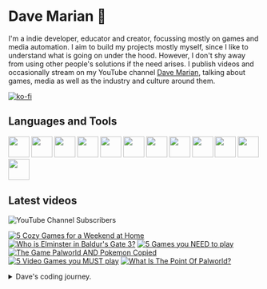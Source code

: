 # Dave Marian 👋

I'm a indie developer, educator and creator, focussing mostly on games and media automation. I aim to build my projects mostly myself, since I like to understand what is going on under the hood. However, I don't shy away from using other people's solutions if the need arises. I publish videos and occasionally stream on my YouTube channel <a href="https://www.youtube.com/@dave_marian">Dave Marian</a>, talking about games, media as well as the industry and culture around them.

[![ko-fi](https://ko-fi.com/img/githubbutton_sm.svg)](https://ko-fi.com/C0C3UUZJV)

## Languages and Tools
<span>
<img src="https://cdn.jsdelivr.net/gh/devicons/devicon@latest/icons/python/python-original.svg" style="width:42px;height:42px;"/>
<img src="https://cdn.jsdelivr.net/gh/devicons/devicon@latest/icons/csharp/csharp-original.svg" style="width:42px;height:42px;"/>
<img src="https://cdn.jsdelivr.net/gh/devicons/devicon@latest/icons/unity/unity-original.svg" style="width:42px;height:42px;"/>
<img src="https://cdn.jsdelivr.net/gh/devicons/devicon@latest/icons/godot/godot-original.svg" style="width:42px;height:42px;"/>
<img src="https://cdn.jsdelivr.net/gh/devicons/devicon@latest/icons/debian/debian-original-wordmark.svg" style="width:42px;height:42px;"/>
<img src="https://cdn.jsdelivr.net/gh/devicons/devicon@latest/icons/raspberrypi/raspberrypi-original.svg" style="width:42px;height:42px;"/>
<img src="https://cdn.jsdelivr.net/gh/devicons/devicon@latest/icons/wordpress/wordpress-plain.svg" style="width:42px;height:42px;"/>
<img src="https://cdn.jsdelivr.net/gh/devicons/devicon@latest/icons/woocommerce/woocommerce-original-wordmark.svg" style="width:42px;height:42px;"/>

<img src="https://cdn.jsdelivr.net/gh/devicons/devicon@latest/icons/pandas/pandas-original-wordmark.svg" style="width:42px;height:42px;"/>
<img src="https://cdn.jsdelivr.net/gh/devicons/devicon@latest/icons/numpy/numpy-original.svg" style="width:42px;height:42px;"/>
<img src="https://cdn.jsdelivr.net/gh/devicons/devicon@latest/icons/django/django-plain.svg" style="width:42px;height:42px;"/>
<img src="https://cdn.jsdelivr.net/gh/devicons/devicon@latest/icons/blender/blender-original.svg" style="width:42px;height:42px;"/>
</span>

## Latest videos

![YouTube Channel Subscribers](https://img.shields.io/youtube/channel/subscribers/UCm_G1EP6c_PZ6AYf-QmaGlA?style=flat-square&label=DaveMarian)

<!-- BEGIN YOUTUBE-CARDS -->
[![5 Cozy Games for a Weekend at Home](https://ytcards.demolab.com/?id=gaolNxuqDfs&title=5+Cozy+Games+for+a+Weekend+at+Home&lang=en&timestamp=1710174610&background_color=%230d1117&title_color=%23ffffff&stats_color=%23dedede&max_title_lines=1&width=250&border_radius=5 "5 Cozy Games for a Weekend at Home")](https://www.youtube.com/watch?v=gaolNxuqDfs)
[![Who is Elminster in Baldur's Gate 3?](https://ytcards.demolab.com/?id=tsRIIWccXSU&title=Who+is+Elminster+in+Baldur%27s+Gate+3%3F&lang=en&timestamp=1709569819&background_color=%230d1117&title_color=%23ffffff&stats_color=%23dedede&max_title_lines=1&width=250&border_radius=5 "Who is Elminster in Baldur's Gate 3?")](https://www.youtube.com/watch?v=tsRIIWccXSU)
[![5 Games you NEED to play](https://ytcards.demolab.com/?id=HZKslScartY&title=5+Games+you+NEED+to+play&lang=en&timestamp=1709310603&background_color=%230d1117&title_color=%23ffffff&stats_color=%23dedede&max_title_lines=1&width=250&border_radius=5 "5 Games you NEED to play")](https://www.youtube.com/watch?v=HZKslScartY)
[![The Game Palworld AND Pokemon Copied](https://ytcards.demolab.com/?id=TFf4hvG8Li0&title=The+Game+Palworld+AND+Pokemon+Copied&lang=en&timestamp=1708965006&background_color=%230d1117&title_color=%23ffffff&stats_color=%23dedede&max_title_lines=1&width=250&border_radius=5 "The Game Palworld AND Pokemon Copied")](https://www.youtube.com/watch?v=TFf4hvG8Li0)
[![5 Video Games you MUST play](https://ytcards.demolab.com/?id=bTaADfubPUE&title=5+Video+Games+you+MUST+play&lang=en&timestamp=1708185631&background_color=%230d1117&title_color=%23ffffff&stats_color=%23dedede&max_title_lines=1&width=250&border_radius=5 "5 Video Games you MUST play")](https://www.youtube.com/watch?v=bTaADfubPUE)
[![What Is The Point Of Palworld?](https://ytcards.demolab.com/?id=y4fUydWhSNw&title=What+Is+The+Point+Of+Palworld%3F&lang=en&timestamp=1707582609&background_color=%230d1117&title_color=%23ffffff&stats_color=%23dedede&max_title_lines=1&width=250&border_radius=5 "What Is The Point Of Palworld?")](https://www.youtube.com/watch?v=y4fUydWhSNw)
<!-- END YOUTUBE-CARDS -->

<details>
  <summary>Dave's coding journey.</summary>
  
  ### Dave's coding journey.

  I first dipped my toes into programming when I looked up how to use HTML to spice up my high school punk band's myspace page. I think I successfully blinded many people with my results - not because of the quality of the code but from the epileptic effects I more or less intentionally created. I kept that up as a hobby for a while, making small websites - often just for myself, using primarily HTML, CSS and a little bit of Javascript. As I went to University I got more interested in programming as I thought it can help me make some tasks in other software packages easier. I tried MAX for live to make my own audio plugins, but what really sealed the deal was when I discovered Unity. I started to learn C# and wrote some smaller games and even made my Master's project in form of a Unity game. The most challenging part of it was to write a piece of software that let me play animations for my character controler and have them blend into each other to make look more natural in game. As soon as I was finished Unity added Mechanim to their engine, which did the same thing only better. After my MA I worked as a filmmaker for a while, travelling, before I settled down and got a job in a film archive. I mainly scanned, restaurated and color graded old analouge film footage, but I was also responsible to setup and maintain our internal server structure, since I was the only one at that place who used Linux (we had an external server guy, but management wanted someone internal as well). I learned Python during that time to automate a variety of tasks, and also worked a lot with Raspberry Pies, as we used them extensively in our events (museum-like screening instalations). At some point I got hired by a media school and ended up heading the whole academic section for 5 years teaching and developing courses on media, film making, game development and stuff like that. During that time I primarily used Python for data-related work with numpy, Pandas, and matplotlib. I quit the job after Covid and the birth of my son, and got back into gamedev projects on Unity and Godot. 
</details>
